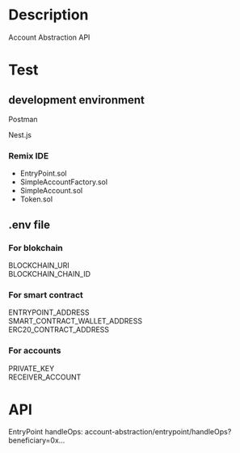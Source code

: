 # Description

Account Abstraction API

# Test

## development environment

Postman

Nest.js

### Remix IDE

* EntryPoint.sol
* SimpleAccountFactory.sol
* SimpleAccount.sol
* Token.sol

## .env file

### For blokchain

BLOCKCHAIN_URI  
BLOCKCHAIN_CHAIN_ID  

### For smart contract

ENTRYPOINT_ADDRESS  
SMART_CONTRACT_WALLET_ADDRESS  
ERC20_CONTRACT_ADDRESS  

### For accounts

PRIVATE_KEY  
RECEIVER_ACCOUNT  

# API

EntryPoint handleOps: account-abstraction/entrypoint/handleOps?beneficiary=0x...
